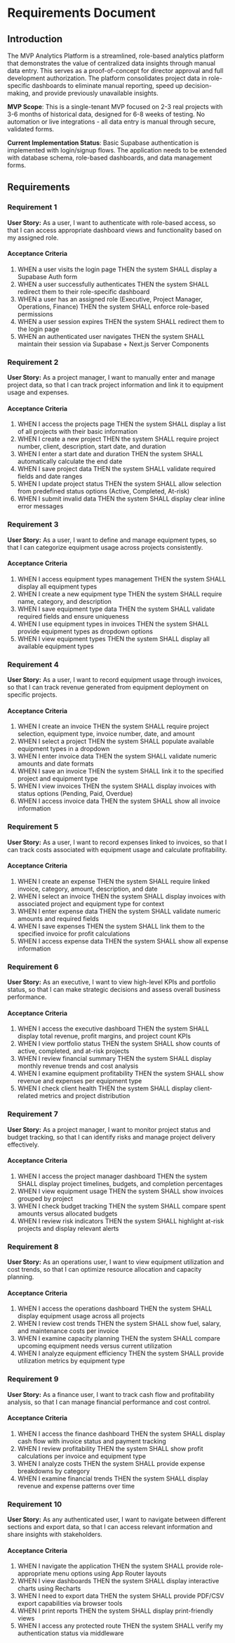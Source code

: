 # Requirements Document

## Introduction

The MVP Analytics Platform is a streamlined, role-based analytics platform that demonstrates the value of centralized data insights through manual data entry. This serves as a proof-of-concept for director approval and full development authorization. The platform consolidates project data in role-specific dashboards to eliminate manual reporting, speed up decision-making, and provide previously unavailable insights.

**MVP Scope**: This is a single-tenant MVP focused on 2-3 real projects with 3-6 months of historical data, designed for 6-8 weeks of testing. No automation or live integrations - all data entry is manual through secure, validated forms.

**Current Implementation Status**: Basic Supabase authentication is implemented with login/signup flows. The application needs to be extended with database schema, role-based dashboards, and data management forms.

## Requirements

### Requirement 1

**User Story:** As a user, I want to authenticate with role-based access, so that I can access appropriate dashboard views and functionality based on my assigned role.

#### Acceptance Criteria

1. WHEN a user visits the login page THEN the system SHALL display a Supabase Auth form
2. WHEN a user successfully authenticates THEN the system SHALL redirect them to their role-specific dashboard
3. WHEN a user has an assigned role (Executive, Project Manager, Operations, Finance) THEN the system SHALL enforce role-based permissions
4. WHEN a user session expires THEN the system SHALL redirect them to the login page
5. WHEN an authenticated user navigates THEN the system SHALL maintain their session via Supabase + Next.js Server Components

### Requirement 2

**User Story:** As a project manager, I want to manually enter and manage project data, so that I can track project information and link it to equipment usage and expenses.

#### Acceptance Criteria

1. WHEN I access the projects page THEN the system SHALL display a list of all projects with their basic information
2. WHEN I create a new project THEN the system SHALL require project number, client, description, start date, and duration
3. WHEN I enter a start date and duration THEN the system SHALL automatically calculate the end date
4. WHEN I save project data THEN the system SHALL validate required fields and date ranges
5. WHEN I update project status THEN the system SHALL allow selection from predefined status options (Active, Completed, At-risk)
6. WHEN I submit invalid data THEN the system SHALL display clear inline error messages

### Requirement 3

**User Story:** As a user, I want to define and manage equipment types, so that I can categorize equipment usage across projects consistently.

#### Acceptance Criteria

1. WHEN I access equipment types management THEN the system SHALL display all equipment types
2. WHEN I create a new equipment type THEN the system SHALL require name, category, and description
3. WHEN I save equipment type data THEN the system SHALL validate required fields and ensure uniqueness
4. WHEN I use equipment types in invoices THEN the system SHALL provide equipment types as dropdown options
5. WHEN I view equipment types THEN the system SHALL display all available equipment types

### Requirement 4

**User Story:** As a user, I want to record equipment usage through invoices, so that I can track revenue generated from equipment deployment on specific projects.

#### Acceptance Criteria

1. WHEN I create an invoice THEN the system SHALL require project selection, equipment type, invoice number, date, and amount
2. WHEN I select a project THEN the system SHALL populate available equipment types in a dropdown
3. WHEN I enter invoice data THEN the system SHALL validate numeric amounts and date formats
4. WHEN I save an invoice THEN the system SHALL link it to the specified project and equipment type
5. WHEN I view invoices THEN the system SHALL display invoices with status options (Pending, Paid, Overdue)
6. WHEN I access invoice data THEN the system SHALL show all invoice information

### Requirement 5

**User Story:** As a user, I want to record expenses linked to invoices, so that I can track costs associated with equipment usage and calculate profitability.

#### Acceptance Criteria

1. WHEN I create an expense THEN the system SHALL require linked invoice, category, amount, description, and date
2. WHEN I select an invoice THEN the system SHALL display invoices with associated project and equipment type for context
3. WHEN I enter expense data THEN the system SHALL validate numeric amounts and required fields
4. WHEN I save expenses THEN the system SHALL link them to the specified invoice for profit calculations
5. WHEN I access expense data THEN the system SHALL show all expense information

### Requirement 6

**User Story:** As an executive, I want to view high-level KPIs and portfolio status, so that I can make strategic decisions and assess overall business performance.

#### Acceptance Criteria

1. WHEN I access the executive dashboard THEN the system SHALL display total revenue, profit margins, and project count KPIs
2. WHEN I view portfolio status THEN the system SHALL show counts of active, completed, and at-risk projects
3. WHEN I review financial summary THEN the system SHALL display monthly revenue trends and cost analysis
4. WHEN I examine equipment profitability THEN the system SHALL show revenue and expenses per equipment type
5. WHEN I check client health THEN the system SHALL display client-related metrics and project distribution

### Requirement 7

**User Story:** As a project manager, I want to monitor project status and budget tracking, so that I can identify risks and manage project delivery effectively.

#### Acceptance Criteria

1. WHEN I access the project manager dashboard THEN the system SHALL display project timelines, budgets, and completion percentages
2. WHEN I view equipment usage THEN the system SHALL show invoices grouped by project
3. WHEN I check budget tracking THEN the system SHALL compare spent amounts versus allocated budgets
4. WHEN I review risk indicators THEN the system SHALL highlight at-risk projects and display relevant alerts

### Requirement 8

**User Story:** As an operations user, I want to view equipment utilization and cost trends, so that I can optimize resource allocation and capacity planning.

#### Acceptance Criteria

1. WHEN I access the operations dashboard THEN the system SHALL display equipment usage across all projects
2. WHEN I review cost trends THEN the system SHALL show fuel, salary, and maintenance costs per invoice
3. WHEN I examine capacity planning THEN the system SHALL compare upcoming equipment needs versus current utilization
4. WHEN I analyze equipment efficiency THEN the system SHALL provide utilization metrics by equipment type

### Requirement 9

**User Story:** As a finance user, I want to track cash flow and profitability analysis, so that I can manage financial performance and cost control.

#### Acceptance Criteria

1. WHEN I access the finance dashboard THEN the system SHALL display cash flow with invoice status and payment tracking
2. WHEN I review profitability THEN the system SHALL show profit calculations per invoice and equipment type
3. WHEN I analyze costs THEN the system SHALL provide expense breakdowns by category
4. WHEN I examine financial trends THEN the system SHALL display revenue and expense patterns over time

### Requirement 10

**User Story:** As any authenticated user, I want to navigate between different sections and export data, so that I can access relevant information and share insights with stakeholders.

#### Acceptance Criteria

1. WHEN I navigate the application THEN the system SHALL provide role-appropriate menu options using App Router layouts
2. WHEN I view dashboards THEN the system SHALL display interactive charts using Recharts
3. WHEN I need to export data THEN the system SHALL provide PDF/CSV export capabilities via browser tools
4. WHEN I print reports THEN the system SHALL display print-friendly views
5. WHEN I access any protected route THEN the system SHALL verify my authentication status via middleware